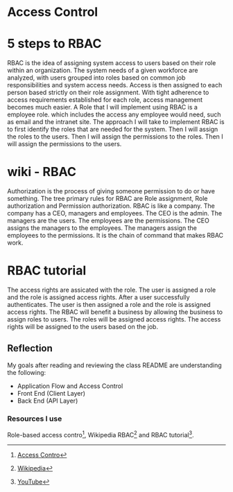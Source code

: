 # Access Control

# 5 steps to RBAC

RBAC is the idea of assigning system access to users based on their role within an organization. The system needs of a given workforce are analyzed, with users grouped into roles based on common job responsibilities and system access needs. Access is then assigned to each person based strictly on their role assignment. With tight adherence to access requirements established for each role, access management becomes much easier. A Role that I will implement using RBAC is a employee role. which includes the access any employee would need, such as email and the intranet site. The approach I will take to implement RBAC is to first identify the roles that are needed for the system. Then I will assign the roles to the users. Then I will assign the permissions to the roles. Then I will assign the permissions to the users.

# wiki - RBAC

Authorization is the process of giving someone permission to do or have something. The tree primary rules for RBAC are Role assignment, Role authorization and Permission authorization. RBAC is like a company. The company has a CEO, managers and employees. The CEO is the admin. The managers are the users. The employees are the permissions. The CEO assigns the managers to the employees. The managers assign the employees to the permissions. It is the chain of command that makes RBAC work.

# RBAC tutorial

The access rights are assicated with the role. The user is assigned a role and the role is assigned access rights. After a user successfully authenticates. The user is then assigned a role and the role is assigned access rights.
The RBAC will benefit a business by allowing the business to assign roles to users. The roles will be assigned access rights. The access rights will be assigned to the users based on the job.

## Reflection

My goals after reading and reviewing the class README are understanding the following:

- Application Flow and Access Control
- Front End (Client Layer)
- Back End (API Layer)

### Resources I use

Role-based access contro[^1], Wikipedia RBAC[^2] and RBAC tutorial[^3].

[^1]: [Access Contro](https://www.csoonline.com/article/555873/5-steps-to-simple-role-based-access-control.html)
[^2]: [Wikipedia](https://en.wikipedia.org/wiki/Role-based_access_control)
[^3]: [YouTube](https://www.youtube.com/watch?v=C4NP8Eon3cA)
